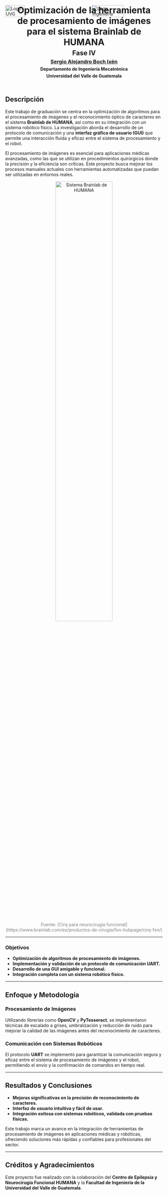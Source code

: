 <div style="display: flex; justify-content: space-between; align-items: center;">
    <img src="https://redfia.usac.edu.gt/wp-content/uploads/2019/09/logos-2017-hq-01_1_orig-1024x288.png" alt="Logo UVG" style="width: 35%; margin-bottom: -80px;"/>
    <img src="https://res.cloudinary.com/webuvg/image/upload/f_auto,q_auto,w_329,c_scale,fl_lossy,dpr_2.63/v1684945887/WEB/Academico/Facultades/FacultadIngenieria.png" alt="Logo Ingeniería" style="width: 45%; margin-bottom: -80px;"/>
</div>


<div style="text-align: center; padding: 20px; border-radius: 8px;">
    <h1 style="margin: 0;">Optimización de la herramienta de procesamiento de imágenes para el sistema Brainlab de HUMANA</h1>
    <h2 style="margin: 5px 0 0 0;">Fase IV</h2>
    <h3 style="margin: 5px 0;">
        <a href="mailto:boc20887@uvg.edu.gt" target="_blank">Sergio Alejandro Boch Ixén</a>
    </h3>
    <h4 style="margin: 5px 0;">Departamento de Ingeniería Mecatrónica</h4>
    <h4 style="margin: 5px 0;">Universidad del Valle de Guatemala</h4>
</div>

##  **Descripción**
Este trabajo de graduación se centra en la optimización de algoritmos para el procesamiento de imágenes y el reconocimiento óptico de caracteres en el sistema **Brainlab de HUMANA**, así como en su integración con un sistema robótico físico. La investigación aborda el desarrollo de un protocolo de comunicación y una **interfaz gráfica de usuario (GUI)** que permite una interacción fluida y eficaz entre el sistema de procesamiento y el robot.

El procesamiento de imágenes es esencial para aplicaciones médicas avanzadas, como las que se utilizan en procedimientos quirúrgicos donde la precisión y la eficiencia son críticas. Este proyecto busca mejorar los procesos manuales actuales con herramientas automatizadas que puedan ser utilizadas en entornos reales.

<div style="text-align: center;">
    <img src="https://www.brainlab.com/cdn-cgi/image/w=7678,f=jpeg/https://assetmanagement.brainlab.com/Images/Cirq%26Curve%200724_300dpi_03s.jpg" alt="Sistema Brainlab de HUMANA" style="width: 60%; margin-bottom: 10px;"/>
    <p style="font-size: 14px; color: gray;">Fuente: [Cirq para neurocirugía funcional](https://www.brainlab.com/es/productos-de-cirugia/fsn-hubpage/cirq-fsn/)</p>
</div>

---
### **Objetivos**
- **Optimización de algoritmos de procesamiento de imágenes.**
- **Implementación y validación de un protocolo de comunicación UART.**
- **Desarrollo de una GUI amigable y funcional.**
- **Integración completa con un sistema robótico físico.**

---

## Enfoque y Metodología

### Procesamiento de Imágenes
Utilizando librerías como **OpenCV** y **PyTesseract**, se implementaron técnicas de escalado a grises, umbralización y reducción de ruido para mejorar la calidad de las imágenes antes del reconocimiento de caracteres.

### Comunicación con Sistemas Robóticos
El protocolo **UART** se implementó para garantizar la comunicación segura y eficaz entre el sistema de procesamiento de imágenes y el robot, permitiendo el envío y la confirmación de comandos en tiempo real.

---

## Resultados y Conclusiones

- **Mejoras significativas en la precisión de reconocimiento de caracteres.**
- **Interfaz de usuario intuitiva y fácil de usar.**
- **Integración exitosa con sistemas robóticos, validada con pruebas físicas.**

Este trabajo marca un avance en la integración de herramientas de procesamiento de imágenes en aplicaciones médicas y robóticas, ofreciendo soluciones más rápidas y confiables para profesionales del sector.

---

## Créditos y Agradecimientos

Este proyecto fue realizado con la colaboración del **Centro de Epilepsia y Neurocirugía Funcional HUMANA** y la **Facultad de Ingeniería de la Universidad del Valle de Guatemala**.




